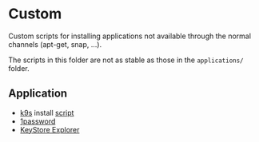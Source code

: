 # Custom

Custom scripts for installing applications not available through the normal channels (apt-get, snap, ...).

The scripts in this folder are not as stable as those in the `applications/` folder.

## Application

- [k9s](https://k9scli.io/) install [script](./k9s_install.sh)
- [1password](https://support.1password.com/install-linux/#debian-or-ubuntu)
- [KeyStore Explorer](https://keystore-explorer.org/)

